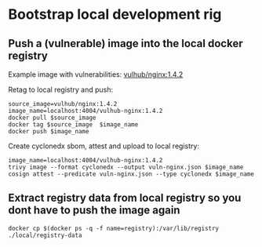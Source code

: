 # Bootstrap local development rig

## Push a (vulnerable) image into the local docker registry

Example image with vulnerabilities: [vulhub/nginx:1.4.2](https://github.com/vulhub/vulhub/blob/master/nginx/CVE-2013-4547/docker-compose.yml)

Retag to local registry and push:

```shell
source_image=vulhub/nginx:1.4.2
image_name=localhost:4004/vulhub-nginx:1.4.2
docker pull $source_image
docker tag $source_image  $image_name
docker push $image_name
```

Create cyclonedx sbom, attest and upload to local registry:

```shell
image_name=localhost:4004/vulhub-nginx:1.4.2
trivy image --format cyclonedx --output vuln-nginx.json $image_name
cosign attest --predicate vuln-nginx.json --type cyclonedx $image_name 
```

## Extract registry data from local registry so you dont have to push the image again

```shell
docker cp $(docker ps -q -f name=registry):/var/lib/registry ./local/registry-data
```